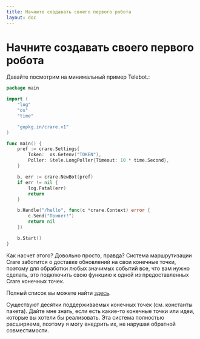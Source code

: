 ```yaml
---
title: Начните создавать своего первого робота
layout: doc
---
```


# Начните создавать своего первого робота
Давайте посмотрим на минимальный пример Telebot.:
```go
package main

import (
	"log"
	"os"
	"time"

	"gopkg.in/crare.v1"
)

func main() {
	pref := crare.Settings{
		Token:  os.Getenv("TOKEN"),
		Poller: &tele.LongPoller{Timeout: 10 * time.Second},
	}

	b, err := crare.NewBot(pref)
	if err != nil {
		log.Fatal(err)
		return
	}

	b.Handle("/hello", func(c *crare.Context) error {
		c.Send("Привет!")
		return nil
	})

	b.Start()
}

```
Как насчет этого? Довольно просто, правда? Система маршрутизации Crare заботится о доставке обновлений на свои конечные точки, поэтому для обработки любых значимых событий все, что вам нужно сделать, это подключить свою функцию к одной из предоставленных Crare конечных точек.

Полный список вы можете найти [здесь](https://godoc.org/gopkg.in/crare.v1#pkg-constants).

Существуют десятки поддерживаемых конечных точек (см. константы пакета). Дайте мне знать, если есть какие-то конечные точки или идеи, которые вы хотели бы реализовать. Эта система полностью расширяема, поэтому я могу внедрить их, не нарушая обратной совместимости.